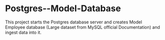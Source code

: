 # Postgres--Model-Database
This project starts the Postgres database server and creates Model Employee database (Large dataset from MySQL official Documentation) and  ingest data into it.
